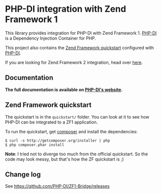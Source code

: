 # PHP-DI integration with Zend Framework 1

This library provides integration for PHP-DI with Zend Framework 1. [PHP-DI](http://php-di.org) is a Dependency Injection Container for PHP.

This project also contains the [Zend Framework quickstart](http://framework.zend.com/manual/en/learning.quickstart.intro.html)
configured with [PHP-DI](http://php-di.org).

If you are looking for Zend Framework 2 integration, head over [here](https://github.com/PHP-DI/ZF2-Bridge).

## Documentation

**The full documentation is available on [PHP-DI's website](http://php-di.org/doc/frameworks/zf1.html).**

## Zend Framework quickstart

The quickstart is in the `quickstart/` folder. You can look at it to see how PHP-DI can be integrated to a ZF1 application.

To run the quickstart, get [composer](http://getcomposer.org/doc/00-intro.md) and install the dependencies:

    $ curl -s http://getcomposer.org/installer | php
    $ php composer.phar install

**Note**: I tried not to diverge too much from the official quickstart. So the code may look messy, but that's
how the ZF quickstart is ;)

## Change log

See https://github.com/PHP-DI/ZF1-Bridge/releases
